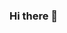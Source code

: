 ### Hi there 👋

<!--
**Neeha-Beerkur/Neeha-Beerkur** is a ✨ _special_ ✨ repository because its `README.md` (this file) appears on your GitHub profile.

Here are some ideas to get you started:

- 🔭 I’m currently working on GitHub
- 🌱 I’m currently learning Markdown
- 👯 I’m looking to collaborate on Visual studio code
- 🤔 I’m looking for help with gitBash
- 💬 Ask me about cooking
- 📫 How to reach me: I'm available on MS teams
- 😄 Pronouns: She or her
- ⚡ Fun fact: A crocodile cannot stick its tongue out.
-->
